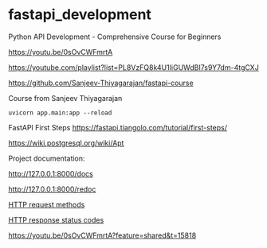 # fastapi_development

Python API Development - Comprehensive Course for Beginners 

https://youtu.be/0sOvCWFmrtA

https://youtube.com/playlist?list=PL8VzFQ8k4U1IiGUWdBI7s9Y7dm-4tgCXJ

https://github.com/Sanjeev-Thiyagarajan/fastapi-course

Course from Sanjeev Thiyagarajan

```
uvicorn app.main:app --reload
```

FastAPI First Steps https://fastapi.tiangolo.com/tutorial/first-steps/

https://wiki.postgresql.org/wiki/Apt

Project documentation: 

http://127.0.0.1:8000/docs

http://127.0.0.1:8000/redoc

[HTTP request methods](https://developer.mozilla.org/en-US/docs/Web/HTTP/Methods)

[HTTP response status codes](https://developer.mozilla.org/en-US/docs/Web/HTTP/Status)

https://youtu.be/0sOvCWFmrtA?feature=shared&t=15818